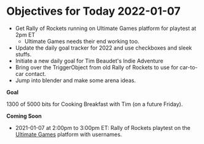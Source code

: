 # Objectives for Today 2022-01-07

- Get Rally of Rockets running on Ultimate Games platform for playtest at 2pm ET
  - Ultimate Games needs their end working too.
- Update the daily goal tracker for 2022 and use checkboxes and sleek stuffs.
- Initiate a new daily goal for Tim Beaudet's Indie Adventure
- Bring over the TriggerObject from old Rally of Rockets to use for car-to-car contact.
- Jump into blender and make some arena ideas.

**Goal**

1300 of 5000 bits for Cooking Breakfast with Tim (on a future Friday).

**Coming Soon**

- 2021-01-07 at 2:00pm to 3:00pm ET: Rally of Rockets playtest on the [Ultimate Games](https://ultimate.games/) platform with usernames.

